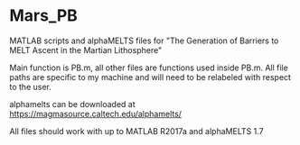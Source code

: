 # Mars_PB
MATLAB scripts and alphaMELTS files for "The Generation of Barriers to MELT Ascent in the Martian Lithosphere"

Main function is PB.m, all other files are functions used inside PB.m. All file paths are specific to my machine and will need to be relabeled with respect to the user.

alphamelts can be downloaded at https://magmasource.caltech.edu/alphamelts/

All files should work with up to MATLAB R2017a and alphaMELTS 1.7
